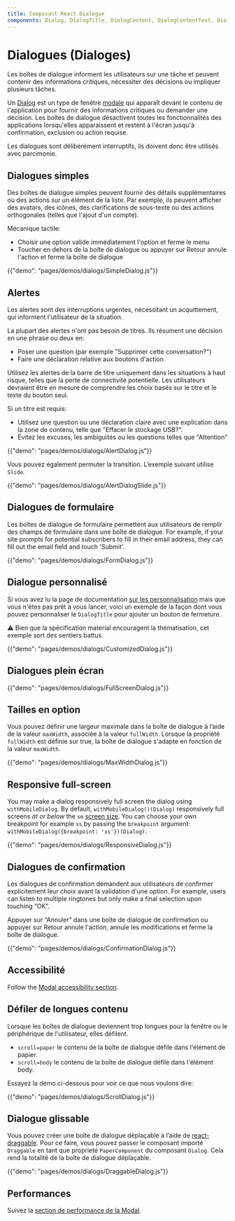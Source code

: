 ```yaml
---
title: Composant React Dialogue
components: Dialog, DialogTitle, DialogContent, DialogContentText, DialogActions, Slide
---
```

# Dialogues (Dialoges)

<p class="description">Les boîtes de dialogue informent les utilisateurs sur une tâche et peuvent contenir des informations critiques, nécessiter des décisions ou impliquer plusieurs tâches.</p>

Un [Dialog](https://material.io/design/components/dialogs.html) est un type de fenêtre [modale](/utils/modal/) qui apparaît devant le contenu de l'application pour fournir des informations critiques ou demander une décision. Les boîtes de dialogue désactivent toutes les fonctionnalités des applications lorsqu'elles apparaissent et restent à l'écran jusqu'à confirmation, exclusion ou action requise.

Les dialogues sont délibérément interruptifs, ils doivent donc être utilisés avec parcimonie.

## Dialogues simples

Des boîtes de dialogue simples peuvent fournir des détails supplémentaires ou des actions sur un élément de la liste. Par exemple, ils peuvent afficher des avatars, des icônes, des clarifications de sous-texte ou des actions orthogonales (telles que l'ajout d'un compte).

Mécanique tactile:

- Choisir une option valide immédiatement l'option et ferme le menu
- Toucher en dehors de la boîte de dialogue ou appuyer sur Retour annule l'action et ferme la boîte de dialogue

{{"demo": "pages/demos/dialogs/SimpleDialog.js"}}

## Alertes

Les alertes sont des interruptions urgentes, nécessitant un acquittement, qui informent l'utilisateur de la situation.

La plupart des alertes n'ont pas besoin de titres. Ils résument une décision en une phrase ou deux en:

- Poser une question (par exemple "Supprimer cette conversation?")
- Faire une déclaration relative aux boutons d'action

Utilisez les alertes de la barre de titre uniquement dans les situations à haut risque, telles que la perte de connectivité potentielle. Les utilisateurs devraient être en mesure de comprendre les choix basés sur le titre et le texte du bouton seul.

Si un titre est requis:

- Utilisez une question ou une déclaration claire avec une explication dans la zone de contenu, telle que "Effacer le stockage USB?".
- Évitez les excuses, les ambiguïtés ou les questions telles que "Attention"

{{"demo": "pages/demos/dialogs/AlertDialog.js"}}

Vous pouvez également permuter la transition. L’exemple suivant utilise `Slide`.

{{"demo": "pages/demos/dialogs/AlertDialogSlide.js"}}

## Dialogues de formulaire

Les boîtes de dialogue de formulaire permettent aux utilisateurs de remplir des champs de formulaire dans une boîte de dialogue. For example, if your site prompts for potential subscribers to fill in their email address, they can fill out the email field and touch 'Submit'.

{{"demo": "pages/demos/dialogs/FormDialog.js"}}

## Dialogue personnalisé

Si vous avez lu la page de documentation [sur les personnalisation](/customization/overrides/) mais que vous n'êtes pas prêt à vous lancer, voici un exemple de la façon dont vous pouvez personnaliser le `DialogTitle` pour ajouter un bouton de fermeture.

⚠️ Bien que la spécification material encouragent la thématisation, cet exemple sort des sentiers battus.

{{"demo": "pages/demos/dialogs/CustomizedDialog.js"}}

## Dialogues plein écran

{{"demo": "pages/demos/dialogs/FullScreenDialog.js"}}

## Tailles en option

Vous pouvez définir une largeur maximale dans la boîte de dialogue à l’aide de la valeur `maxWidth`, associée à la valeur `fullWidth`. Lorsque la propriété `fullWidth` est définie sur true, la boîte de dialogue s'adapte en fonction de la valeur `maxWidth`.

{{"demo": "pages/demos/dialogs/MaxWidthDialog.js"}}

## Responsive full-screen

You may make a dialog responsively full screen the dialog using `withMobileDialog`. By default, `withMobileDialog()(Dialog)` responsively full screens *at or below* the `sm` [screen size](/layout/basics/). You can choose your own breakpoint for example `xs` by passing the `breakpoint` argument: `withMobileDialog({breakpoint: 'xs'})(Dialog)`.

{{"demo": "pages/demos/dialogs/ResponsiveDialog.js"}}

## Dialogues de confirmation

Les dialogues de confirmation demandent aux utilisateurs de confirmer explicitement leur choix avant la validation d'une option. For example, users can listen to multiple ringtones but only make a final selection upon touching “OK”.

Appuyer sur “Annuler” dans une boîte de dialogue de confirmation ou appuyer sur Retour annule l'action, annule les modifications et ferme la boîte de dialogue.

{{"demo": "pages/demos/dialogs/ConfirmationDialog.js"}}

## Accessibilité

Follow the [Modal accessibility section](/utils/modal/#accessibility).

## Défiler de longues contenu

Lorsque les boîtes de dialogue deviennent trop longues pour la fenêtre ou le périphérique de l'utilisateur, elles défilent.

- `scroll=paper` le contenu de la boîte de dialogue défile dans l'élément de papier.
- `scroll=body` le contenu de la boîte de dialogue défile dans l'élément body.

Essayez la démo ci-dessous pour voir ce que nous voulons dire:

{{"demo": "pages/demos/dialogs/ScrollDialog.js"}}

## Dialogue glissable

Vous pouvez créer une boîte de dialogue déplaçable à l’aide de [react-draggable](https://github.com/mzabriskie/react-draggable). Pour ce faire, vous pouvez passer le composant importé `Draggable` en tant que proprieté `PaperComponent` du composant `Dialog`. Cela rend la totalité de la boîte de dialogue déplaçable.

{{"demo": "pages/demos/dialogs/DraggableDialog.js"}}

## Performances

Suivez la [section de performance de la Modal](/utils/modal/#performance).